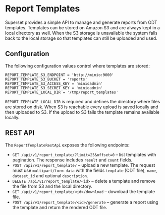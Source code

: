 <!--
Licensed to the Apache Software Foundation (ASF) under one
or more contributor license agreements.  See the NOTICE file
distributed with this work for additional information
regarding copyright ownership.  The ASF licenses this file
to you under the Apache License, Version 2.0 (the
"License"); you may not use this file except in compliance
with the License.  You may obtain a copy of the License at

  http://www.apache.org/licenses/LICENSE-2.0

Unless required by applicable law or agreed to in writing,
software distributed under the License is distributed on an
"AS IS" BASIS, WITHOUT WARRANTIES OR CONDITIONS OF ANY
KIND, either express or implied.  See the License for the
specific language governing permissions and limitations
under the License.
-->

# Report Templates

Superset provides a simple API to manage and generate reports from ODT templates.
Templates can be stored on Amazon S3 and are always kept in a local directory as
well. When the S3 storage is unavailable the system falls back to the local
storage so that templates can still be uploaded and used.

## Configuration

The following configuration values control where templates are stored:

```
REPORT_TEMPLATE_S3_ENDPOINT = 'http://minio:9000'
REPORT_TEMPLATE_S3_BUCKET = 'reports'
REPORT_TEMPLATE_S3_ACCESS_KEY = 'minioadmin'
REPORT_TEMPLATE_S3_SECRET_KEY = 'minioadmin'
REPORT_TEMPLATE_LOCAL_DIR = '/tmp/report_templates'
```

`REPORT_TEMPLATE_LOCAL_DIR` is required and defines the directory where files are
stored on disk. When S3 is reachable every upload is saved locally and then
uploaded to S3. If the upload to S3 fails the template remains available locally.

## REST API

The `ReportTemplateRestApi` exposes the following endpoints:

- `GET /api/v1/report_template/?limit=25&offset=0` – list templates with
  pagination. The response includes `result` and `count` fields.
- `POST /api/v1/report_template/` – upload a new template. The request must use
  `multipart/form-data` with the fields `template` (ODT file), `name`,
  `dataset_id` and optional `description`.
- `DELETE /api/v1/report_template/<id>` – delete a template and remove the file
  from S3 and the local directory.
- `GET /api/v1/report_template/<id>/download` – download the template file.
- `POST /api/v1/report_template/<id>/generate` – generate a report using the
  template and return the rendered ODT file.


